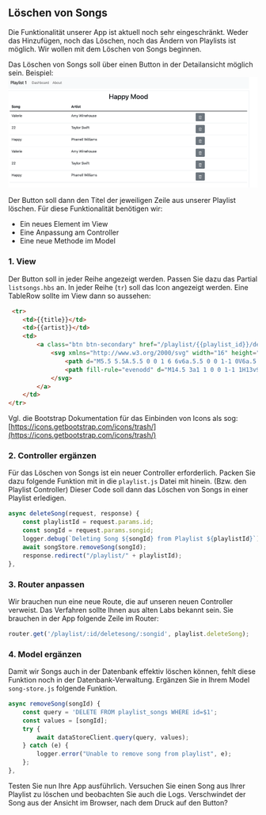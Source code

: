 ## Löschen von Songs

Die Funktionalität unserer App ist aktuell noch sehr eingeschränkt. Weder das Hinzufügen, noch das Löschen, noch das Ändern von Playlists ist möglich. Wir wollen mit dem Löschen von Songs beginnen.

Das Löschen von Songs soll über einen Button in der Detailansicht möglich sein. 
Beispiel:
![img.png](img/Anpassung_08.png)

Der Button soll dann den Titel der jeweiligen Zeile aus unserer Playlist löschen. Für diese Funktionalität benötigen wir:
- Ein neues Element im View
- Eine Anpassung am Controller
- Eine neue Methode im Model

### 1. View
Der Button soll in jeder Reihe angezeigt werden. 
Passen Sie dazu das Partial `listsongs.hbs` an. In jeder Reihe (`tr`) soll das Icon angezeigt werden.
Eine TableRow sollte im View dann so aussehen:

~~~ html
 <tr>
    <td>{{title}}</td>
    <td>{{artist}}</td>
    <td>
        <a class="btn btn-secondary" href="/playlist/{{playlist_id}}/deletesong/{{id}}" role="button">
            <svg xmlns="http://www.w3.org/2000/svg" width="16" height="16" fill="currentColor" class="bi bi-trash" viewBox="0 0 16 16">
                <path d="M5.5 5.5A.5.5 0 0 1 6 6v6a.5.5 0 0 1-1 0V6a.5.5 0 0 1 .5-.5zm2.5 0a.5.5 0 0 1 .5.5v6a.5.5 0 0 1-1 0V6a.5.5 0 0 1 .5-.5zm3 .5a.5.5 0 0 0-1 0v6a.5.5 0 0 0 1 0V6z"/>
                <path fill-rule="evenodd" d="M14.5 3a1 1 0 0 1-1 1H13v9a2 2 0 0 1-2 2H5a2 2 0 0 1-2-2V4h-.5a1 1 0 0 1-1-1V2a1 1 0 0 1 1-1H6a1 1 0 0 1 1-1h2a1 1 0 0 1 1 1h3.5a1 1 0 0 1 1 1v1zM4.118 4 4 4.059V13a1 1 0 0 0 1 1h6a1 1 0 0 0 1-1V4.059L11.882 4H4.118zM2.5 3V2h11v1h-11z"/>
            </svg>
        </a>
    </td>
</tr>
~~~

Vgl. die Bootstrap Dokumentation für das Einbinden von Icons als sog: [https://icons.getbootstrap.com/icons/trash/](https://icons.getbootstrap.com/icons/trash/)

### 2. Controller ergänzen
Für das Löschen von Songs ist ein neuer Controller erforderlich.
Packen Sie dazu folgende Funktion mit in die `playlist.js` Datei mit hinein. (Bzw. den Playlist Controller)
Dieser Code soll dann das Löschen von Songs in einer Playlist erledigen.
~~~ js
async deleteSong(request, response) { 
    const playlistId = request.params.id; 
    const songId = request.params.songid; 
    logger.debug(`Deleting Song ${songId} from Playlist ${playlistId}`); 
    await songStore.removeSong(songId); 
    response.redirect("/playlist/" + playlistId); 
}, 
~~~


### 3. Router anpassen

Wir brauchen nun eine neue Route, die auf unseren neuen Controller verweist. Das Verfahren sollte Ihnen aus alten Labs bekannt sein. Sie brauchen in der App folgende Zeile im Router:

~~~js
router.get('/playlist/:id/deletesong/:songid', playlist.deleteSong);
~~~


### 4. Model ergänzen
Damit wir Songs auch in der Datenbank effektiv löschen können, fehlt diese Funktion noch in der Datenbank-Verwaltung. Ergänzen Sie in Ihrem Model `song-store.js` folgende Funktion.
~~~ js
async removeSong(songId) { 
    const query = 'DELETE FROM playlist_songs WHERE id=$1'; 
    const values = [songId]; 
    try { 
        await dataStoreClient.query(query, values); 
    } catch (e) { 
        logger.error("Unable to remove song from playlist", e); 
    }; 
}, 
~~~


Testen Sie nun Ihre App ausführlich. Versuchen Sie einen Song aus Ihrer Playlist zu löschen und beobachten Sie auch die Logs. Verschwindet der Song aus der Ansicht im Browser, nach dem Druck auf den Button? 
